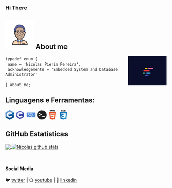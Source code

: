 ### Hi There



## <img width="90" alt="about" src="https://github.com/nicolasppereira/icons/blob/master/icons8-account-100.png?raw=true"> About me

<img align="right" width="120" src="https://github.com/nicolasppereira/icons/blob/master/dribbble_4.gif?raw=true" />

```
typedef enum {
 name = 'Nicolas Pierim Pereira',
 acknowledgements = 'Embedded System and Database Administrator'

} about_me;
```

## **Linguagens e Ferramentas:**  
<code><img height="30" src="https://github.com/nicolasppereira/icons/blob/master/ISO_C++_Logo.svg.png?raw=true"></code>
<code><img height="30" src="https://github.com/nicolasppereira/icons/blob/master/c-programming.png?raw=true"></code>
<code><img height="30" src="https://github.com/nicolasppereira/icons/blob/master/SQL.png?raw=true"></code>
<code><img height="30" src="https://raw.githubusercontent.com/github/explore/80688e429a7d4ef2fca1e82350fe8e3517d3494d/topics/terminal/terminal.png"></code>
<code><img height="30" src="https://raw.githubusercontent.com/github/explore/80688e429a7d4ef2fca1e82350fe8e3517d3494d/topics/html/html.png"></code>
<code><img height="30" src="https://raw.githubusercontent.com/github/explore/80688e429a7d4ef2fca1e82350fe8e3517d3494d/topics/css/css.png"></code>


## **GitHub Estatísticas**

<a href="https://github.com/Gurupreet">
  <img align="center" src="https://github-readme-stats.vercel.app/api/top-langs/?username=nicolasppereira&theme=dracula&hide_langs_below=1" />
</a>

<a href="https://github.com/Gurupreet">
 <img align="center" src="https://github-readme-stats.vercel.app/api?username=nicolasppereira&show_icons=true&theme=dracula&line_height=27" alt="Nicolas github stats"/>
</a>

<!--[website]: https://codedev.ga/ -->
[twitter]: https://twitter.com/niicolaspierim
[youtube]: https://www.youtube.com/channel/UCDCrhhPwIVWYPfNpYB7Jywg
[linkedin]: https://www.linkedin.com/in/nicolaspierim/
<br>

#### Social Media

<!--🏡 [website][website] **|** -->
🐦 [twitter][twitter] **|** 
📺 [youtube][youtube] **|** 
👔 [linkedin][linkedin]
